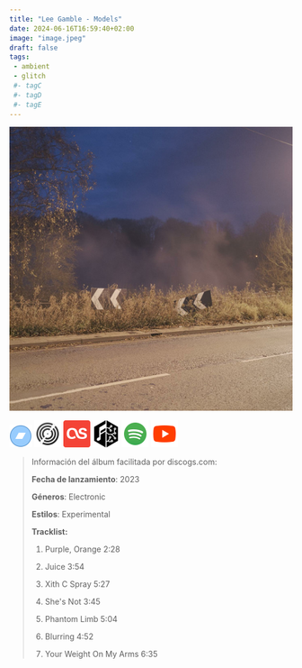 ```yaml
---
title: "Lee Gamble - Models"
date: 2024-06-16T16:59:40+02:00
image: "image.jpeg"
draft: false
tags:
 - ambient
 - glitch
 #- tagC
 #- tagD
 #- tagE
---
```

![cover](image.jpeg (Lee-Gamble - Models))

[![bandcamp](../links/svg/bandcamp.png (bandcamp))](https://leegamble.bandcamp.com/album/models)
[![discogs](../links/svg/discogs.png (discogs))](https://www.discogs.com/master/3288007)
[![lastfm](../links/svg/lastfm.png (lastfm))](https://www.last.fm/music/Lee+Gamble/Models)
[![musicbrainz](../links/svg/musicbrainz.png (musicbrainz))](https://musicbrainz.org/release/3e290b18-902a-4f0b-9b31-f49ed0d15026)
[![spotify](../links/svg/spotify.png (putify))](https://open.spotify.com/album/5ISi9n2mbBL3EGTaA6C39C)
[![youtube](../links/svg/youtube.png (youtube))](https://www.youtube.com/playlist?list=PLZqsyBiYZFQ3OgVyYUMDV9uTWMygHH9UQ)
 

> Información del álbum facilitada por discogs.com:
> 
> **Fecha de lanzamiento**: 2023
> 
> **Géneros**: Electronic
> 
> **Estilos**: Experimental
> 
> **Tracklist:**
> 
>   1. Purple, Orange    2:28
> 
>   2. Juice    3:54
> 
>   3. Xith C Spray    5:27
> 
>   4. She's Not    3:45
> 
>   5. Phantom Limb    5:04
> 
>   6. Blurring    4:52
> 
>   7. Your Weight On My Arms    6:35
> 
